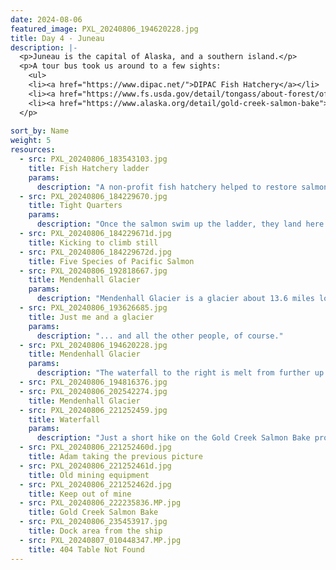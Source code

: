 ```yaml
---
date: 2024-08-06
featured_image: PXL_20240806_194620228.jpg
title: Day 4 - Juneau
description: |-
  <p>Juneau is the capital of Alaska, and a southern island.</p>
  <p>A tour bus took us around to a few sights:
    <ul>
    <li><a href="https://www.dipac.net/">DIPAC Fish Hatchery</a></li>
    <li><a href="https://www.fs.usda.gov/detail/tongass/about-forest/offices/?cid=stelprdb5400800">Mendenhall Glacier</a></li>
    <li><a href="https://www.alaska.org/detail/gold-creek-salmon-bake">Gold Creek Salmon Bake</a></li>
  </p>
  
sort_by: Name
weight: 5
resources:
  - src: PXL_20240806_183543103.jpg
    title: Fish Hatchery ladder
    params:
      description: "A non-profit fish hatchery helped to restore salmon in the area. They have a museum and explain how they harvest eggs to grow salmon."
  - src: PXL_20240806_184229670.jpg
    title: Tight Quarters
    params:
      description: "Once the salmon swim up the ladder, they land here. Workers sort them by species."
  - src: PXL_20240806_184229671d.jpg
    title: Kicking to climb still
  - src: PXL_20240806_184229672d.jpg
    title: Five Species of Pacific Salmon
  - src: PXL_20240806_192818667.jpg
    title: Mendenhall Glacier
    params:
      description: "Mendenhall Glacier is a glacier about 13.6 miles long located in Mendenhall Valley, about 12 miles from downtown Juneau in the southeast area of the U.S. state of Alaska."
  - src: PXL_20240806_193626685.jpg
    title: Just me and a glacier
    params:
      description: "... and all the other people, of course."
  - src: PXL_20240806_194620228.jpg
    title: Mendenhall Glacier
    params:
      description: "The waterfall to the right is melt from further up the glacier."
  - src: PXL_20240806_194816376.jpg
  - src: PXL_20240806_202542274.jpg
    title: Mendenhall Glacier
  - src: PXL_20240806_221252459.jpg
    title: Waterfall
    params:
      description: "Just a short hike on the Gold Creek Salmon Bake property brought us to this sight. 🤩"
  - src: PXL_20240806_221252460d.jpg
    title: Adam taking the previous picture
  - src: PXL_20240806_221252461d.jpg
    title: Old mining equipment
  - src: PXL_20240806_221252462d.jpg
    title: Keep out of mine
  - src: PXL_20240806_222235836.MP.jpg
    title: Gold Creek Salmon Bake
  - src: PXL_20240806_235453917.jpg
    title: Dock area from the ship
  - src: PXL_20240807_010448347.MP.jpg
    title: 404 Table Not Found
---
```

